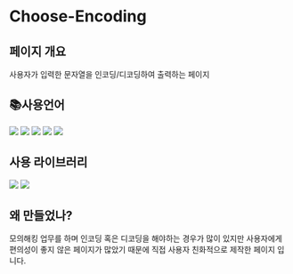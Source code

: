 # Choose-Encoding

## 페이지 개요
사용자가 입력한 문자열을 인코딩/디코딩하여 출력하는 페이지

## 📚사용언어
 <img src="https://img.shields.io/badge/javascript-F7DF1E?style=for-the-badge&logo=javascript&logoColor=black">&nbsp;<img src="https://img.shields.io/badge/typescript-3178C6?style=for-the-badge&logo=typescript&logoColor=black">&nbsp;<img src="https://img.shields.io/badge/react-61DAFB?style=for-the-badge&logo=react&logoColor=black">&nbsp;<img src="https://img.shields.io/badge/github-181717?style=for-the-badge&logo=github&logoColor=white">&nbsp;<img src="https://img.shields.io/badge/html-E34F26?style=for-the-badge&logo=html5&logoColor=black">

## 사용 라이브러리
<img src="https://img.shields.io/badge/redux-764ABC?style=for-the-badge&logo=redux&logoColor=black">&nbsp;<img src="https://img.shields.io/badge/react router-CA4245?style=for-the-badge&logo=react-router&logoColor=white">

## 왜 만들었나?
모의해킹 업무를 하며 인코딩 혹은 디코딩을 해야하는 경우가 많이 있지만 사용자에게 편의성이 좋지 않은 페이지가 많았기 때문에 직접 사용자 친화적으로 제작한 페이지 입니다.
